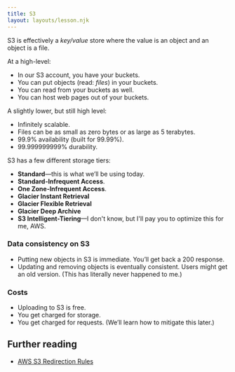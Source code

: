 ```yaml
---
title: S3
layout: layouts/lesson.njk
---
```


S3 is effectively a _key/value_ store where the value is an object and an object is a file.

At a high-level:

- In our S3 account, you have your buckets.
- You can put objects (read: _files_) in your buckets.
- You can read from your buckets as well.
- You can host web pages out of your buckets.

A slightly lower, but still high level:

- Infinitely scalable.
- Files can be as small as zero bytes or as large as 5 terabytes.
- 99.9% availability (built for 99.99%).
- 99.999999999% durability.

S3 has a few different storage tiers:

- **Standard**—this is what we’ll be using today.
- **Standard-Infrequent Access**.
- **One Zone-Infrequent Access**.
- **Glacier Instant Retrieval**
- **Glacier Flexible Retrieval**
- **Glacier Deep Archive**
- **S3 Intelligent-Tiering**—I don't know, but I'll pay you to optimize this for me, AWS.

### Data consistency on S3

- Putting new objects in S3 is immediate. You’ll get back a 200 response.
- Updating and removing objects is eventually consistent. Users might get an old version. (This has literally never happened to me.)

### Costs

- Uploading to S3 is free.
- You get charged for storage.
- You get charged for requests. (We’ll learn how to mitigate this later.)

## Further reading

- [AWS S3 Redirection Rules](https://docs.aws.amazon.com/AmazonS3/latest/userguide/how-to-page-redirect.html)
